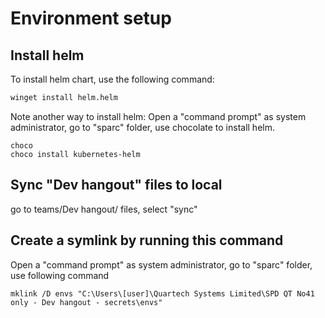 # Environment setup


## Install helm

To install helm chart, use the following command:

```sh
winget install helm.helm
```
Note another way to install helm: Open a "command prompt" as system administrator, go to "sparc" folder, use chocolate to install helm.

```
choco
choco install kubernetes-helm
```
## Sync "Dev hangout" files to local
go to teams/Dev hangout/ files, select "sync"

## Create a symlink by running this command

Open a "command prompt" as system administrator, go to "sparc" folder, use following command

```
mklink /D envs "C:\Users\[user]\Quartech Systems Limited\SPD QT No41 only - Dev hangout - secrets\envs"
```
